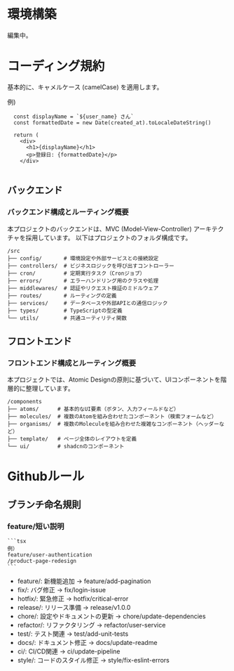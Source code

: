 # 環境構築
編集中。

# コーディング規約
基本的に、キャメルケース (camelCase) を適用します。

例)
```
  const displayName = `${user_name} さん`
  const formattedDate = new Date(created_at).toLocaleDateString()

  return (
    <div>
      <h1>{displayName}</h1>
      <p>登録日: {formattedDate}</p>
    </div>
  
```

## バックエンド
### バックエンド構成とルーティング概要

本プロジェクトのバックエンドは、MVC (Model-View-Controller) アーキテクチャを採用しています。
以下はプロジェクトのフォルダ構成です。
```
/src
├── config/       # 環境設定や外部サービスとの接続設定
├── controllers/  # ビジネスロジックを呼び出すコントローラー
├── cron/         # 定期実行タスク（Cronジョブ）
├── errors/       # エラーハンドリング用のクラスや処理
├── middlewares/  # 認証やリクエスト検証のミドルウェア
├── routes/       # ルーティングの定義
├── services/     # データベースや外部APIとの通信ロジック
├── types/        # TypeScriptの型定義
└── utils/        # 共通ユーティリティ関数
```

## フロントエンド
### フロントエンド構成とルーティング概要
本プロジェクトでは、Atomic Designの原則に基づいて、UIコンポーネントを階層的に整理しています。
```
/components
├── atoms/      # 基本的なUI要素（ボタン、入力フィールドなど）
├── molecules/  # 複数のAtomを組み合わせたコンポーネント（検索フォームなど）
├── organisms/  # 複数のMoleculeを組み合わせた複雑なコンポーネント（ヘッダーなど）
├── template/   # ページ全体のレイアウトを定義
└── ui/         # shadcnのコンポーネント
```


# Githubルール
## ブランチ命名規則
### feature/短い説明
    
    ```tsx
    例）
    feature/user-authentication
    /product-page-redesign
    ```
    
  - feature/: 新機能追加 → feature/add-pagination
  - fix/: バグ修正 → fix/login-issue
  - hotfix/: 緊急修正 → hotfix/critical-error
  - release/: リリース準備 → release/v1.0.0
  - chore/: 設定やドキュメントの更新 → chore/update-dependencies
  - refactor/: リファクタリング → refactor/user-service
  - test/: テスト関連 → test/add-unit-tests
  - docs/: ドキュメント修正 → docs/update-readme
  - ci/: CI/CD関連 → ci/update-pipeline
  - style/: コードのスタイル修正 → style/fix-eslint-errors




